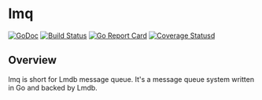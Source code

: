 # lmq

[![GoDoc][1]][2] [![Build Status][3]][4] [![Go Report Card][5]][6] [![Coverage Statusd][7]][8]

[1]: https://godoc.org/github.com/zwb-ict/lmq?status.svg
[2]: https://godoc.org/github.com/zwb-ict/lmq
[3]: https://travis-ci.org/zwb-ict/lmq.svg?branch=master
[4]: https://travis-ci.org/zwb-ict/lmq
[5]: https://goreportcard.com/badge/zwb-ict/lmq
[6]: https://goreportcard.com/report/zwb-ict/lmq
[7]: https://coveralls.io/repos/github/zwb-ict/lmq/badge.svg?branch=master
[8]: https://coveralls.io/github/zwb-ict/lmq?branch=master

## Overview

lmq is short for Lmdb message queue. It's a message queue system written in Go
and backed by Lmdb.